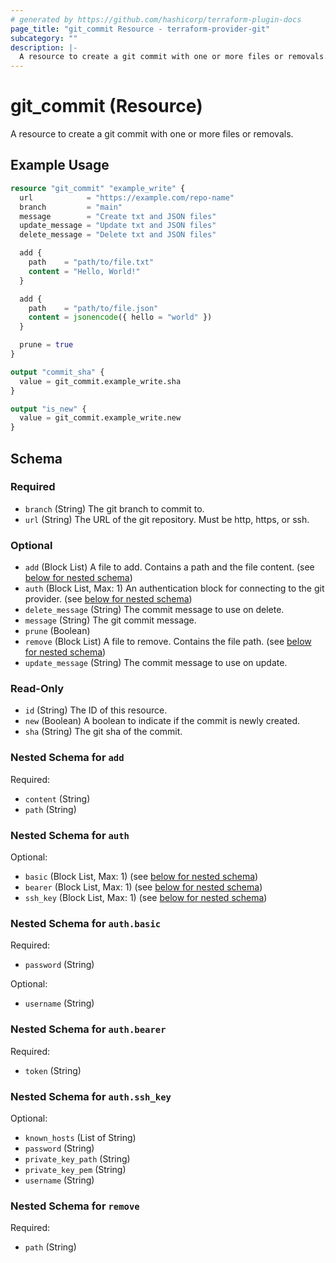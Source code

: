 ```yaml
---
# generated by https://github.com/hashicorp/terraform-plugin-docs
page_title: "git_commit Resource - terraform-provider-git"
subcategory: ""
description: |-
  A resource to create a git commit with one or more files or removals.
---
```


# git_commit (Resource)

A resource to create a git commit with one or more files or removals.

## Example Usage

```terraform
resource "git_commit" "example_write" {
  url            = "https://example.com/repo-name"
  branch         = "main"
  message        = "Create txt and JSON files"
  update_message = "Update txt and JSON files"
  delete_message = "Delete txt and JSON files"

  add {
    path    = "path/to/file.txt"
    content = "Hello, World!"
  }

  add {
    path    = "path/to/file.json"
    content = jsonencode({ hello = "world" })
  }

  prune = true
}

output "commit_sha" {
  value = git_commit.example_write.sha
}

output "is_new" {
  value = git_commit.example_write.new
}
```

<!-- schema generated by tfplugindocs -->
## Schema

### Required

- `branch` (String) The git branch to commit to.
- `url` (String) The URL of the git repository. Must be http, https, or ssh.

### Optional

- `add` (Block List) A file to add. Contains a path and the file content. (see [below for nested schema](#nestedblock--add))
- `auth` (Block List, Max: 1) An authentication block for connecting to the git provider. (see [below for nested schema](#nestedblock--auth))
- `delete_message` (String) The commit message to use on delete.
- `message` (String) The git commit message.
- `prune` (Boolean)
- `remove` (Block List) A file to remove. Contains the file path. (see [below for nested schema](#nestedblock--remove))
- `update_message` (String) The commit message to use on update.

### Read-Only

- `id` (String) The ID of this resource.
- `new` (Boolean) A boolean to indicate if the commit is newly created.
- `sha` (String) The git sha of the commit.

<a id="nestedblock--add"></a>
### Nested Schema for `add`

Required:

- `content` (String)
- `path` (String)


<a id="nestedblock--auth"></a>
### Nested Schema for `auth`

Optional:

- `basic` (Block List, Max: 1) (see [below for nested schema](#nestedblock--auth--basic))
- `bearer` (Block List, Max: 1) (see [below for nested schema](#nestedblock--auth--bearer))
- `ssh_key` (Block List, Max: 1) (see [below for nested schema](#nestedblock--auth--ssh_key))

<a id="nestedblock--auth--basic"></a>
### Nested Schema for `auth.basic`

Required:

- `password` (String)

Optional:

- `username` (String)


<a id="nestedblock--auth--bearer"></a>
### Nested Schema for `auth.bearer`

Required:

- `token` (String)


<a id="nestedblock--auth--ssh_key"></a>
### Nested Schema for `auth.ssh_key`

Optional:

- `known_hosts` (List of String)
- `password` (String)
- `private_key_path` (String)
- `private_key_pem` (String)
- `username` (String)



<a id="nestedblock--remove"></a>
### Nested Schema for `remove`

Required:

- `path` (String)
